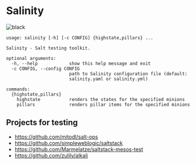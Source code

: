 # Salinity

![black](https://img.shields.io/badge/code%20style-black-000000.svg)

```
usage: salinity [-h] [-c CONFIG] {highstate,pillars} ...

Salinity - Salt testing toolkit.

optional arguments:
  -h, --help            show this help message and exit
  -c CONFIG, --config CONFIG
                        path to Salinity configuration file (default:
                        salinity.yaml or salinity.yml)

commands:
  {highstate,pillars}
    highstate           renders the states for the specified minions
    pillars             renders pillar items for the specified minions
```

## Projects for testing

- https://github.com/mitodl/salt-ops
- https://github.com/simpIeweblogic/saltstack
- https://github.com/Marmelatze/saltstack-mesos-test
- https://github.com/zulily/alkali
